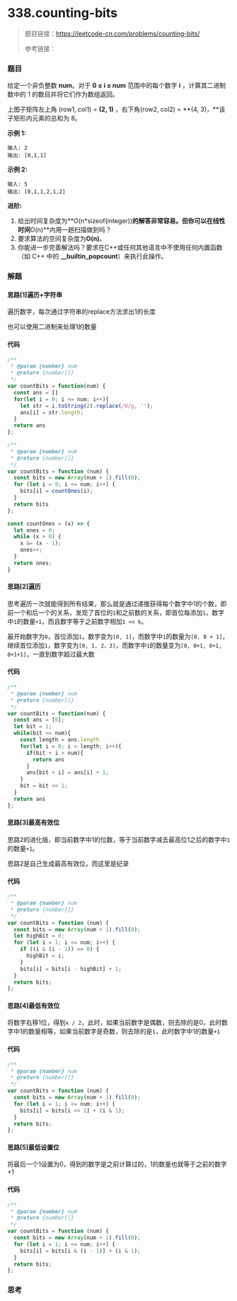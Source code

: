 # 338.counting-bits

> 题目链接：https://leetcode-cn.com/problems/counting-bits/
>
> 参考链接：

### 题目

给定一个非负整数 **num**。对于 **0 ≤ i ≤ num** 范围中的每个数字 **i** ，计算其二进制数中的 1 的数目并将它们作为数组返回。

上图子矩阵左上角 (row1, col1) = **(2, 1)** ，右下角(row2, col2) = **(4, 3)，**该子矩形内元素的总和为 8。

**示例  1:**

```
输入: 2
输出: [0,1,1]
```

**示例  2:**

```
输入: 5
输出: [0,1,1,2,1,2]
```

**进阶:**

1. 给出时间复杂度为**O(n\*sizeof(integer))**的解答非常容易。但你可以在线性时间**O(n)**内用一趟扫描做到吗？
2. 要求算法的空间复杂度为**O(n)**。
3. 你能进一步完善解法吗？要求在C++或任何其他语言中不使用任何内置函数（如 C++ 中的 **__builtin_popcount**）来执行此操作。



### 解题

#### 思路[1]遍历+字符串

遍历数字，每次通过字符串的replace方法求出1的长度

也可以使用二进制来处理1的数量

#### 代码

```javascript
/**
 * @param {number} num
 * @return {number[]}
 */
var countBits = function(num) {
  const ans = []
  for(let i = 0; i <= num; i++){
    let str = i.toString(2).replace(/0/g, '');
    ans[i] = str.length;
  }
  return ans
};

/**
 * @param {number} num
 * @return {number[]}
 */
var countBits = function (num) {
  const bits = new Array(num + 1).fill(0);
  for (let i = 0; i <= num; i++) {
    bits[i] = countOnes(i);
  }
  return bits
};

const countOnes = (x) => {
  let ones = 0;
  while (x > 0) {
    x &= (x - 1);
    ones++;
  }
  return ones;
}

```

#### 思路[2]遍历

思考遍历一次就能得到所有结果，那么就是通过递推获得每个数字中1的个数，即前一个和后一个的关系，发现了首位的`1`和之前数的关系，即首位每添加`1`，数字中`1`的数量`+1`，而且数字等于之前数字相加`1 << k`。

最开始数字为`0`，首位添加`1`，数字变为`[0, 1]`，而数字中`1`的数量为`[0, 0 + 1]`，继续首位添加`1`，数字变为`[0, 1, 2，3]`，而数字中`1`的数量变为`[0, 0+1, 0+1, 0+1+1]`，一直到数字超过最大数

#### 代码

```javascript
/**
 * @param {number} num
 * @return {number[]}
 */
var countBits = function(num) {
  const ans = [0];
  let bit = 1;
  while(bit <= num){
    const length = ans.length
    for(let i = 0; i < length; i++){
      if(bit + i > num){
        return ans
      }
      ans[bit + i] = ans[i] + 1;
    }
    bit = bit << 1;
  }
  return ans
};
```

#### 思路[3]最高有效位

思路2的进化版，即当前数字中1的位数，等于当前数字减去最高位1之后的数字中`1`的数量`+1`。

思路2是自己生成最高有效位，而这里是纪录

#### 代码

```javascript
/**
 * @param {number} num
 * @return {number[]}
 */
var countBits = function (num) {
  const bits = new Array(num + 1).fill(0);
  let highBit = 0;
  for (let i = 1; i <= num; i++) {
    if ((i & (i - 1)) == 0) {
      highBit = i;
    }
    bits[i] = bits[i - highBit] + 1;
  }
  return bits;
};
```

#### 思路[4]最低有效位

将数字右移1位，得到`x / 2`，此时，如果当前数字是偶数，则去除的是0，此时数字中1的数量相等，如果当前数字是奇数，则去除的是`1`，此时数字中1的数量`+1`

#### 代码

```javascript
/**
 * @param {number} num
 * @return {number[]}
 */
var countBits = function (num) {
  const bits = new Array(num + 1).fill(0);
  for (let i = 1; i <= num; i++) {
    bits[i] = bits[i >> 1] + (i & 1);
  }
  return bits;
};
```

#### 思路[5]最低设置位

将最后一个1设置为0，得到的数字是之前计算过的，1的数量也就等于之前的数字+1

#### 代码

```javascript
/**
 * @param {number} num
 * @return {number[]}
 */
var countBits = function (num) {
  const bits = new Array(num + 1).fill(0);
  for (let i = 1; i <= num; i++) {
    bits[i] = bits[i & (i - 1)] + (i & 1);
  }
  return bits;
};
```



### 思考